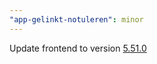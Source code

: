 ```yaml
---
"app-gelinkt-notuleren": minor
---
```


Update frontend to version [5.51.0](https://github.com/lblod/frontend-gelinkt-notuleren/releases/tag/v5.51.0)
